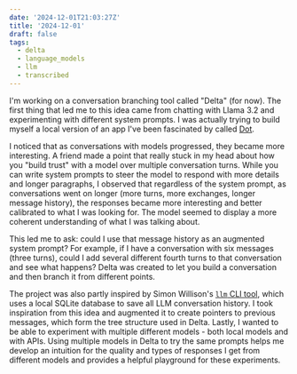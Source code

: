 ```yaml
---
date: '2024-12-01T21:03:27Z'
title: '2024-12-01'
draft: false
tags:
  - delta
  - language_models
  - llm
  - transcribed
---
```


I'm working on a conversation branching tool called "Delta" (for now).
The first thing that led me to this idea came from chatting with Llama 3.2 and experimenting with different system prompts.
I was actually trying to build myself a local version of an app I've been fascinated by called [Dot](https://new.computer/).

I noticed that as conversations with models progressed, they became more interesting.
A friend made a point that really stuck in my head about how you "build trust" with a model over multiple conversation turns.
While you can write system prompts to steer the model to respond with more details and longer paragraphs, I observed that regardless of the system prompt, as conversations went on longer (more turns, more exchanges, longer message history), the responses became more interesting and better calibrated to what I was looking for.
The model seemed to display a more coherent understanding of what I was talking about.

This led me to ask: could I use that message history as an augmented system prompt?
For example, if I have a conversation with six messages (three turns), could I add several different fourth turns to that conversation and see what happens?
Delta was created to let you build a conversation and then branch it from different points.

The project was also partly inspired by Simon Willison's [`llm` CLI tool](https://github.com/simonw/llm), which uses a local SQLite database to save all LLM conversation history.
I took inspiration from this idea and augmented it to create pointers to previous messages, which form the tree structure used in Delta.
Lastly, I wanted to be able to experiment with multiple different models - both local models and with APIs.
Using multiple models in Delta to try the same prompts helps me develop an intuition for the quality and types of responses I get from different models and provides a helpful playground for these experiments.
